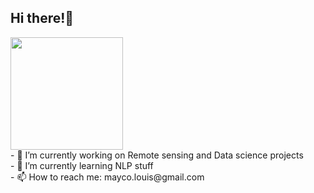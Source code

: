 ## Hi there!👋 

<p align="left">
<a href="https://github.com/louis-not">
  <img height="180em" src="https://github-readme-stats-eight-theta.vercel.app/api?username=louis-not&show_icons=true&theme=algolia&include_all_commits=true&count_private=true"/>
<!--   <img height="180em" src="https://github-readme-stats-eight-theta.vercel.app/api/top-langs/?username=louis-not&layout=compact&langs_count=8&theme=algolia"/> -->
</a>
   <br>
 - 🔭 I’m currently working on Remote sensing and Data science projects <br>
 - 🌱 I’m currently learning NLP stuff <br>
 - 📫 How to reach me: mayco.louis@gmail.com <br>
</p>

<!--
**louis-not/louis-not** is a ✨ _special_ ✨ repository because its `README.md` (this file) appears on your GitHub profile.

Here are some ideas to get you started:

- 🔭 I’m currently working on ...
- 🌱 I’m currently learning ...
- 👯 I’m looking to collaborate on ...
- 🤔 I’m looking for help with ...
- 💬 Ask me about ...
- 📫 How to reach me: ...
- 😄 Pronouns: ...
- ⚡ Fun fact: ...
-->
